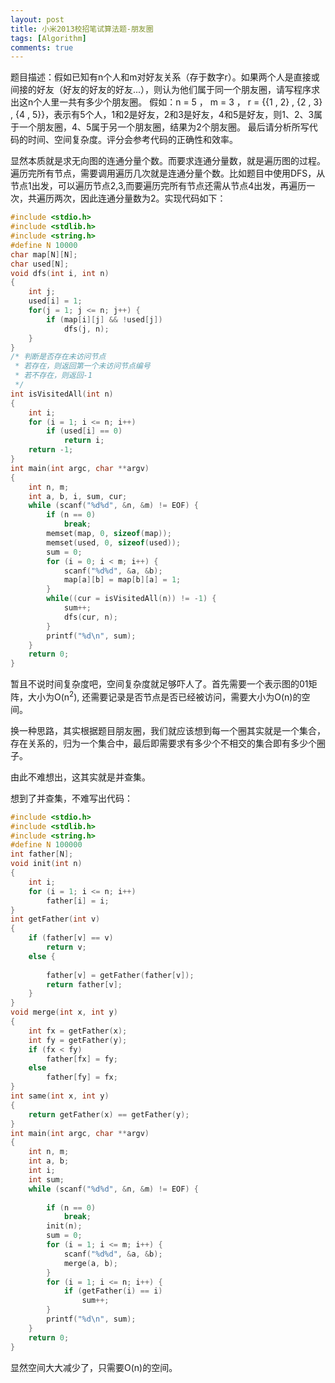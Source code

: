 ```yaml
---
layout: post
title: 小米2013校招笔试算法题-朋友圈
tags: [Algorithm]
comments: true
---
```


题目描述：假如已知有n个人和m对好友关系（存于数字r）。如果两个人是直接或间接的好友（好友的好友的好友...），则认为他们属于同一个朋友圈，请写程序求出这n个人里一共有多少个朋友圈。
假如：n = 5 ， m = 3 ， r = \{\{1 , 2\} , \{2 , 3\} , \{4 , 5\}\}，表示有5个人，1和2是好友，2和3是好友，4和5是好友，则1、2、3属于一个朋友圈，4、5属于另一个朋友圈，结果为2个朋友圈。 最后请分析所写代码的时间、空间复杂度。评分会参考代码的正确性和效率。

显然本质就是求无向图的连通分量个数。而要求连通分量数，就是遍历图的过程。遍历完所有节点，需要调用遍历几次就是连通分量个数。比如题目中使用DFS，从节点1出发，可以遍历节点2,3,而要遍历完所有节点还需从节点4出发，再遍历一次，共遍历两次，因此连通分量数为2。实现代码如下：

```c
#include <stdio.h>
#include <stdlib.h>
#include <string.h>
#define N 10000
char map[N][N];
char used[N];
void dfs(int i, int n)
{
    int j;
    used[i] = 1;
    for(j = 1; j <= n; j++) {
        if (map[i][j] && !used[j])
            dfs(j, n);
    }
}
/* 判断是否存在未访问节点
 * 若存在，则返回第一个未访问节点编号
 * 若不存在，则返回-1
 */
int isVisitedAll(int n)
{
    int i;
    for (i = 1; i <= n; i++)
        if (used[i] == 0)
            return i;
    return -1;
}
int main(int argc, char **argv)
{
    int n, m;
    int a, b, i, sum, cur;
    while (scanf("%d%d", &n, &m) != EOF) {
        if (n == 0)
            break;
        memset(map, 0, sizeof(map));
        memset(used, 0, sizeof(used));
        sum = 0;
        for (i = 0; i < m; i++) {
            scanf("%d%d", &a, &b);
            map[a][b] = map[b][a] = 1;
        }
        while((cur = isVisitedAll(n)) != -1) {
            sum++;
            dfs(cur, n);
        }
        printf("%d\n", sum);
    }
    return 0;
}
```

暂且不说时间复杂度吧，空间复杂度就足够吓人了。首先需要一个表示图的01矩阵，大小为O(n<sup>2</sup>), 还需要记录是否节点是否已经被访问，需要大小为O(n)的空间。

换一种思路，其实根据题目朋友圈，我们就应该想到每一个圈其实就是一个集合，存在关系的，归为一个集合中，最后即需要求有多少个不相交的集合即有多少个圈子。

由此不难想出，这其实就是并查集。

想到了并查集，不难写出代码：

```c
#include <stdio.h>
#include <stdlib.h>
#include <string.h>
#define N 100000
int father[N];
void init(int n)
{
    int i;
    for (i = 1; i <= n; i++)
        father[i] = i;
}
int getFather(int v)
{
    if (father[v] == v)
        return v;
    else {
 
        father[v] = getFather(father[v]);
        return father[v];
    }
}
void merge(int x, int y)
{
    int fx = getFather(x);
    int fy = getFather(y);
    if (fx < fy)
        father[fx] = fy;
    else
        father[fy] = fx;
}
int same(int x, int y)
{
    return getFather(x) == getFather(y);
}
int main(int argc, char **argv)
{
    int n, m;
    int a, b;
    int i;
    int sum;
    while (scanf("%d%d", &n, &m) != EOF) {
 
        if (n == 0)
            break;
        init(n);
        sum = 0;
        for (i = 1; i <= m; i++) {
            scanf("%d%d", &a, &b);
            merge(a, b);
        }
        for (i = 1; i <= n; i++) {
            if (getFather(i) == i)
                sum++;
        }
        printf("%d\n", sum);
    }
    return 0;
}
```

显然空间大大减少了，只需要O(n)的空间。
